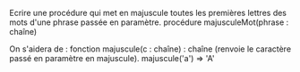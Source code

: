 Ecrire une procédure qui met en majuscule toutes les premières lettres des mots d'une phrase passée en paramètre.
procédure majusculeMot(phrase : chaîne) 

On s'aidera de :
fonction majuscule(c : chaîne) : chaîne (renvoie le caractère passé en paramètre en majuscule).
majuscule('a') => 'A' 
